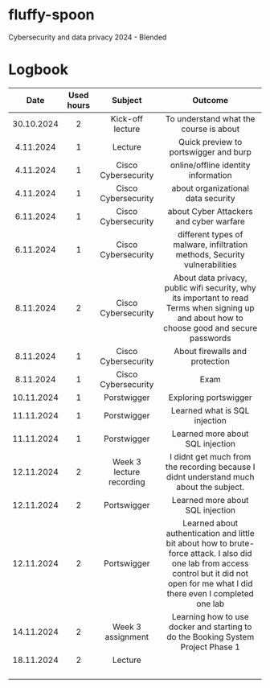 # fluffy-spoon
Cybersecurity and data privacy 2024 - Blended

# Logbook

| Date | Used hours | Subject | Outcome |
| :---:|:---:|:---:|:---:|
| 30.10.2024   | 2     | Kick-off lecture    | To understand what the course is about      |
|   4.11.2024   |   1     |  Lecture     |  Quick preview to portswigger and burp     |
|    4.11.2024  |    1    |   Cisco Cybersecurity    | online/offline identity information      |
|   4.11.2024   |    1    |    Cisco Cybersecurity   |    about organizational data security   |
|  6.11.2024    |    1    |   Cisco Cybersecurity    |  about Cyber Attackers and cyber warfare     |
|    6.11.2024  |  1      |   Cisco Cybersecurity    |     different types of malware, infiltration methods, Security vulnerabilities |
|   8.11.2024   |  2      |   Cisco Cybersecurity    |   About data privacy, public wifi security, why its important to read Terms when signing up and about how to choose good and secure passwords    |
|    8.11.2024  |   1     |    Cisco Cybersecurity    |   About firewalls and protection    |
|   8.11.2024   |   1    |    Cisco Cybersecurity  |  Exam     |
|   10.11.2024   |   1     |   Porstwigger    |  Exploring portswigger     |
|  11.11.2024    | 1       |    Porstwigger   |  Learned what is SQL injection     |
|    11.11.2024  |  1      |   Porstwigger    |    Learned more about SQL injection   |
|   12.11.2024   |    2    |   Week 3 lecture recording    |   I didnt get much from the recording because I didnt understand much about the subject.    |
|   12.11.2024   |     2   |    Portswigger   |   Learned more about SQL injection    |
|    12.11.2024  | 2       |   Portswigger    |   Learned about authentication and little bit about how to brute-force attack. I also did one lab from access control but it did not open for me what I did there even I completed one lab   |
|   14.11.2024   |   2     |  Week 3 assignment     |  Learning how to use docker and starting to do the Booking System Project Phase 1     |
|   18.11.2024   |   2     |    Lecture   |       |
|      |        |       |       |
|      |        |       |       |
|      |        |       |       |
|      |        |       |       |

